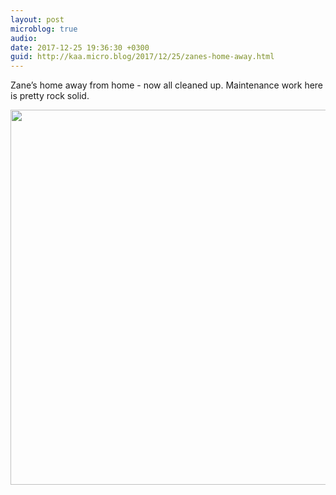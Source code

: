 ```yaml
---
layout: post
microblog: true
audio: 
date: 2017-12-25 19:36:30 +0300
guid: http://kaa.micro.blog/2017/12/25/zanes-home-away.html
---
```

Zane’s home away from home - now all cleaned up. Maintenance work here is pretty rock solid.

<img src="http://www.kaa.bz/uploads/2018/3230a6176b.jpg" width="600" height="600" />
